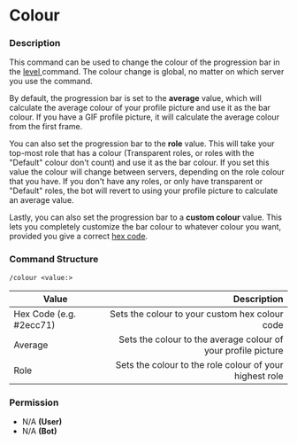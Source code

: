 # Colour

### Description

This command can be used to change the colour of the progression bar in the [level ](rank.md)command. The colour change is global, no matter on which server you use the command.

By default, the progression bar is set to the **average** value, which will calculate the average colour of your profile picture and use it as the bar colour. If you have a GIF profile picture, it will calculate the average colour from the first frame.

You can also set the progression bar to the **role** value. This will take your top-most role that has a colour (Transparent roles, or roles with the "Default" colour don't count) and use it as the bar colour. If you set this value the colour will change between servers, depending on the role colour that you have. If you don't have any roles, or only have transparent or "Default" roles, the bot will revert to using your profile picture to calculate an average value.

Lastly, you can also set the progression bar to a **custom colour** value. This lets you completely customize the bar colour to whatever colour you want, provided you give a correct [hex code](https://www.color-hex.com/).

### Command Structure

```
/colour <value:>
```

| Value                   |                                                   Description |
| ----------------------- | ------------------------------------------------------------: |
| Hex Code (e.g. #2ecc71) |                Sets the colour to your custom hex colour code |
| Average                 | Sets the colour to the average colour of your profile picture |
| Role                    |       Sets the colour to the role colour of your highest role |

### **Permission**

* N/A **(User)**
* N/A **(Bot)**
